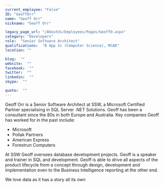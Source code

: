 ```yaml
---
current_employee: "False"
ID: "GeoffOrr"
name: "Geoff Orr"
nickname: "Geoff Orr"

legacy_page_url: "/AboutUs/Employees/Pages/GeoffO.aspx"
category: "Developers"
role:  "Senior Software Architect"
qualifications:  "B App Sc (Computer Science), MCAD"
location: ""

blog:  ""
website:  ""
facebook:  ""
twitter:  ""
linkedin:  ""
skype:  ""

quote:  ""
---
```


Geoff Orr is a Senior Software Architect at SSW, a Microsoft Certified Partner specialising in SQL Server .NET Solutions. Geoff has been a consultant since the 80s in both Europe and Australia. Key companies Geoff has worked for in the past include: 

*   Microsoft
*   Pollak Partners
*   American Express
*   Forestrun Computers


At SSW Geoff oversees database development projects. Geoff is a speaker and trainer in SQL and development. Geoff is able to drive all aspects of the product lifecycle from a concept through design, development and implementation even to the Business Intelligence reporting at the other end.

We love data as it has a story all its own 